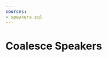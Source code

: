 ```yaml
---
sources:
- speakers.sql
---
```




# Coalesce Speakers


<DataTable data={speakers} rows=all link=speaker_id>
    <Column id=first_name />
    <Column id=last_name />
    <Column id=title />
    <Column id=company />
    <Column id=country />
</DataTable>




